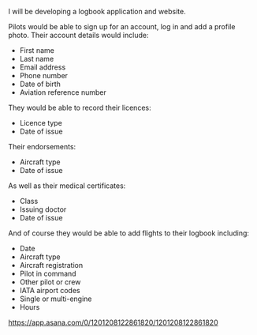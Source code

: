 I will be developing a logbook application and website.

Pilots would be able to sign up for an account, log in and add a profile photo. Their account details would include:
* First name
* Last name
* Email address
* Phone number
* Date of birth
* Aviation reference number

They would be able to record their licences:
* Licence type
* Date of issue

Their endorsements:
* Aircraft type
* Date of issue

As well as their medical certificates:
* Class
* Issuing doctor
* Date of issue

And of course they would be able to add flights to their logbook including:
* Date
* Aircraft type
* Aircraft registration
* Pilot in command
* Other pilot or crew
* IATA airport codes
* Single or multi-engine
* Hours

https://app.asana.com/0/1201208122861820/1201208122861820